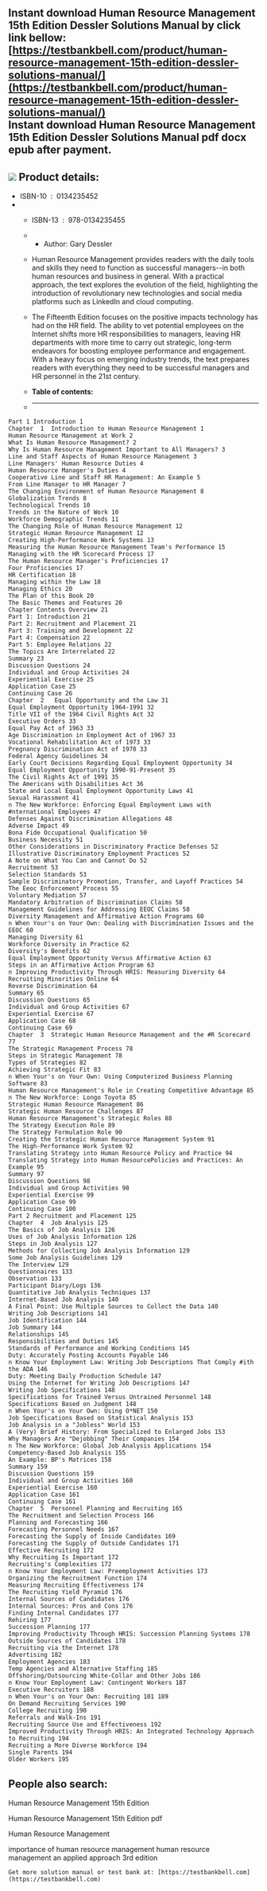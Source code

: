 Instant download **Human Resource Management 15th Edition Dessler Solutions Manual** by click link bellow:  
[https://testbankbell.com/product/human-resource-management-15th-edition-dessler-solutions-manual/](https://testbankbell.com/product/human-resource-management-15th-edition-dessler-solutions-manual/)  
**Instant download Human Resource Management 15th Edition Dessler Solutions Manual pdf docx epub after payment.**
-----------------------------------------------------------------------------------------------------------------


![](https://testbankbell.com/wp-content/uploads/2023/05/human-resource-management-15th-edition-dessler-solutions-manual.jpg)
**Product details:**
--------------------


* ISBN-10 ‏ : ‎ 0134235452
* * ISBN-13 ‏ : ‎ 978-0134235455
  * * Author: Gary Dessler
   
  * Human Resource Management provides readers with the daily tools and skills they need to function as successful managers--in both human resources and business in general. With a practical approach, the text explores the evolution of the field, highlighting the introduction of revolutionary new technologies and social media platforms such as LinkedIn and cloud computing.
 
  * The Fifteenth Edition focuses on the positive impacts technology has had on the HR field. The ability to vet potential employees on the Internet shifts more HR responsibilities to managers, leaving HR departments with more time to carry out strategic, long-term endeavors for boosting employee performance and engagement. With a heavy focus on emerging industry trends, the text prepares readers with everything they need to be successful managers and HR personnel in the 21st century.
  * **Table of contents:**
  * ----------------------
 
```
Part 1 Introduction 1
Chapter  1  Introduction to Human Resource Management 1
Human Resource Management at Work 2
What Is Human Resource Management? 2
Why Is Human Resource Management Important to All Managers? 3
Line and Staff Aspects of Human Resource Management 3
Line Managers' Human Resource Duties 4
Human Resource Manager's Duties 4
Cooperative Line and Staff HR Management: An Example 5
From Line Manager to HR Manager 7
The Changing Environment of Human Resource Management 8
Globalization Trends 8
Technological Trends 10
Trends in the Nature of Work 10
Workforce Demographic Trends 11
The Changing Role of Human Resource Management 12
Strategic Human Resource Management 12
Creating High-Performance Work Systems 13
Measuring the Human Resource Management Team's Performance 15
Managing with the HR Scorecard Process 17
The Human Resource Manager's Proficiencies 17
Four Proficiencies 17
HR Certification 18
Managing within the Law 18
Managing Ethics 20
The Plan of this Book 20
The Basic Themes and Features 20
Chapter Contents Overview 21
Part 1: Introduction 21
Part 2: Recruitment and Placement 21
Part 3: Training and Development 22
Part 4: Compensation 22
Part 5: Employee Relations 22
The Topics Are Interrelated 22
Summary 23
Discussion Questions 24
Individual and Group Activities 24
Experiential Exercise 25
Application Case 25
Continuing Case 26
Chapter  2   Equal Opportunity and the Law 31
Equal Employment Opportunity 1964-1991 32
Title VII of the 1964 Civil Rights Act 32
Executive Orders 33
Equal Pay Act of 1963 33
Age Discrimination in Employment Act of 1967 33
Vocational Rehabilitation Act of 1973 33
Pregnancy Discrimination Act of 1978 33
Federal Agency Guidelines 34
Early Court Decisions Regarding Equal Employment Opportunity 34
Equal Employment Opportunity 1990-91-Present 35
The Civil Rights Act of 1991 35
The Americans with Disabilities Act 36
State and Local Equal Employment Opportunity Laws 41
Sexual Harassment 41
n The New Workforce: Enforcing Equal Employment Laws with #nternational Employees 47
Defenses Against Discrimination Allegations 48
Adverse Impact 49
Bona Fide Occupational Qualification 50
Business Necessity 51
Other Considerations in Discriminatory Practice Defenses 52
Illustrative Discriminatory Employment Practices 52
A Note on What You Can and Cannot Do 52
Recruitment 53
Selection Standards 53
Sample Discriminatory Promotion, Transfer, and Layoff Practices 54
The Eeoc Enforcement Process 55
Voluntary Mediation 57
Mandatory Arbitration of Discrimination Claims 58
Management Guidelines for Addressing EEOC Claims 58
Diversity Management and Affirmative Action Programs 60
n When Your's on Your Own: Dealing with Discrimination Issues and the EEOC 60
Managing Diversity 61
Workforce Diversity in Practice 62
Diversity's Benefits 62
Equal Employment Opportunity Versus Affirmative Action 63
Steps in an Affirmative Action Program 63
n Improving Productivity Through HRIS: Measuring Diversity 64
Recruiting Minorities Online 64
Reverse Discrimination 64
Summary 65
Discussion Questions 65
Individual and Group Activities 67
Experiential Exercise 67
Application Case 68
Continuing Case 69
Chapter  3  Strategic Human Resource Management and the #R Scorecard 77
The Strategic Management Process 78
Steps in Strategic Management 78
Types of Strategies 82
Achieving Strategic Fit 83
n When Your's on Your Own: Using Computerized Business Planning Software 83
Human Resource Management's Role in Creating Competitive Advantage 85
n The New Workforce: Longo Toyota 85
Strategic Human Resource Management 86
Strategic Human Resource Challenges 87
Human Resource Management's Strategic Roles 88
The Strategy Execution Role 89
The Strategy Formulation Role 90
Creating the Strategic Human Resource Management System 91
The High-Performance Work System 92
Translating Strategy into Human Resource Policy and Practice 94
Translating Strategy into Human ResourcePolicies and Practices: An Example 95
Summary 97
Discussion Questions 98
Individual and Group Activities 98
Experiential Exercise 99
Application Case 99
Continuing Case 100
Part 2 Recruitment and Placement 125
Chapter  4  Job Analysis 125
The Basics of Job Analysis 126
Uses of Job Analysis Information 126
Steps in Job Analysis 127
Methods for Collecting Job Analysis Information 129
Some Job Analysis Guidelines 129
The Interview 129
Questionnaires 133
Observation 133
Participant Diary/Logs 136
Quantitative Job Analysis Techniques 137
Internet-Based Job Analysis 140
A Final Point: Use Multiple Sources to Collect the Data 140
Writing Job Descriptions 141
Job Identification 144
Job Summary 144
Relationships 145
Responsibilities and Duties 145
Standards of Performance and Working Conditions 145
Duty: Accurately Posting Accounts Payable 146
n Know Your Employment Law: Writing Job Descriptions That Comply #ith the ADA 146
Duty: Meeting Daily Production Schedule 147
Using the Internet for Writing Job Descriptions 147
Writing Job Specifications 148
Specifications for Trained Versus Untrained Personnel 148
Specifications Based on Judgment 148
n When Your's on Your Own: Using O*NET 150
Job Specifications Based on Statistical Analysis 153
Job Analysis in a "Jobless" World 153
A (Very) Brief History: From Specialized to Enlarged Jobs 153
Why Managers Are "Dejobbing" Their Companies 154
n The New Workforce: Global Job Analysis Applications 154
Competency-Based Job Analysis 155
An Example: BP's Matrices 158
Summary 159
Discussion Questions 159
Individual and Group Activities 160
Experiential Exercise 160
Application Case 161
Continuing Case 161
Chapter  5  Personnel Planning and Recruiting 165
The Recruitment and Selection Process 166
Planning and Forecasting 166
Forecasting Personnel Needs 167
Forecasting the Supply of Inside Candidates 169
Forecasting the Supply of Outside Candidates 171
Effective Recruiting 172
Why Recruiting Is Important 172
Recruiting's Complexities 172
n Know Your Employment Law: Preemployment Activities 173
Organizing the Recruitment Function 174
Measuring Recruiting Effectiveness 174
The Recruiting Yield Pyramid 176
Internal Sources of Candidates 176
Internal Sources: Pros and Cons 176
Finding Internal Candidates 177
Rehiring 177
Succession Planning 177
Improving Productivity Through HRIS: Succession Planning Systems 178
Outside Sources of Candidates 178
Recruiting via the Internet 178
Advertising 182
Employment Agencies 183
Temp Agencies and Alternative Staffing 185
Offshoring/Outsourcing White-Collar and Other Jobs 186
n Know Your Employment Law: Contingent Workers 187
Executive Recruiters 188
n When Your's on Your Own: Recruiting 101 189
On Demand Recruiting Services 190
College Recruiting 190
Referrals and Walk-Ins 191
Recruiting Source Use and Effectiveness 192
Improved Productivity Through HRIS: An Integrated Technology Approach to Recruiting 194
Recruiting a More Diverse Workforce 194
Single Parents 194
Older Workers 195
```

**People also search:**
-----------------------


Human Resource Management 15th Edition

Human Resource Management 15th Edition pdf

Human Resource Management

importance of human resource management
human resource management an applied approach 3rd edition


    Get more solution manual or test bank at: [https://testbankbell.com](https://testbankbell.com)
